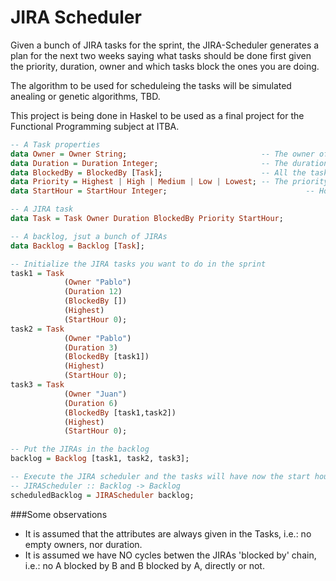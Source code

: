 JIRA Scheduler
===============

Given a bunch of JIRA tasks for the sprint, the JIRA-Scheduler generates a plan for the next two weeks saying what tasks should be done first given the priority, duration, owner and which tasks block the ones you are doing.

The algorithm to be used for scheduleing the tasks will be simulated anealing or genetic algorithms, TBD.

This project is being done in Haskel to be used as a final project for the Functional Programming subject at ITBA.


```haskell
-- A Task properties
data Owner = Owner String;                              -- The owner of the JIRA
data Duration = Duration Integer;                       -- The duration in hours that the task will require to be developed
data BlockedBy = BlockedBy [Task];                      -- All the tasks that are blocking the development of this one
data Priority = Highest | High | Medium | Low | Lowest; -- The priority of this task
data StartHour = StartHour Integer;                               -- Hour from the begining of the sprint when the task should start

-- A JIRA task
data Task = Task Owner Duration BlockedBy Priority StartHour;

-- A backlog, jsut a bunch of JIRAs
data Backlog = Backlog [Task];

-- Initialize the JIRA tasks you want to do in the sprint
task1 = Task 
            (Owner "Pablo")
            (Duration 12)
            (BlockedBy [])
            (Highest)
            (StartHour 0);
task2 = Task 
            (Owner "Pablo")
            (Duration 3)
            (BlockedBy [task1])
            (Highest)
            (StartHour 0);
task3 = Task 
            (Owner "Juan")
            (Duration 6)
            (BlockedBy [task1,task2])
            (Highest)
            (StartHour 0);

-- Put the JIRAs in the backlog
backlog = Backlog [task1, task2, task3];

-- Execute the JIRA scheduler and the tasks will have now the start hour property set as it should be
-- JIRAScheduler :: Backlog -> Backlog
scheduledBacklog = JIRAScheduler backlog;
```

###Some observations

* It is assumed that the attributes are always given in the Tasks, i.e.: no empty owners, nor duration.
* It is assumed we have NO cycles betwen the JIRAs 'blocked by' chain, i.e.: no A blocked by B and B blocked by A, directly or not.


